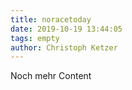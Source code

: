 ```yaml
---
title: noracetoday
date: 2019-10-19 13:44:05
tags: empty
author: Christoph Ketzer
---
```


Noch mehr Content<!-- more -->